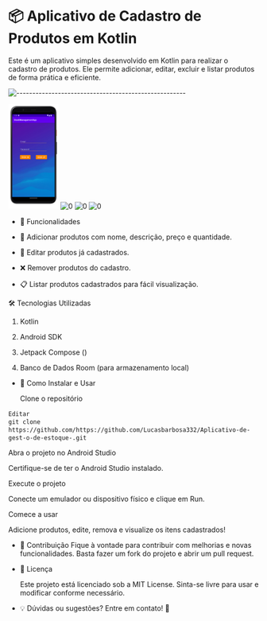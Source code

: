 # 📦 Aplicativo de Cadastro de Produtos em Kotlin

Este é um aplicativo simples desenvolvido em Kotlin para realizar o cadastro de produtos. Ele permite adicionar, editar, excluir e listar produtos de forma prática e eficiente.

![-----------------------------------------------------](https://raw.githubusercontent.com/andreasbm/readme/master/assets/lines/rainbow.png)




<img width=20% src="https://github.com/Lucasbarbosa332/Aplicativo-de-gest-o-de-estoque-/blob/main/images%20pack/215366235-33ee499a-65ee-43ee-9475-17b2a5b15412.png?raw=true" alt="0">  <img width=50% src="" alt="0">  <img width=50% src="" alt="0">  <img width=50% src="" alt="0">

* 🚀 Funcionalidades

* 📌 Adicionar produtos com nome, descrição, preço e quantidade.

* 🔄 Editar produtos já cadastrados.

* ❌ Remover produtos do cadastro.

* 📋 Listar produtos cadastrados para fácil visualização.

🛠️ Tecnologias Utilizadas
  
 1. Kotlin

2. Android SDK

3. Jetpack Compose ()

4. Banco de Dados Room (para armazenamento local)

* 📲 Como Instalar e Usar
  
  Clone o repositório

````
Editar
git clone https://github.com/https://github.com/Lucasbarbosa332/Aplicativo-de-gest-o-de-estoque-.git
````
Abra o projeto no Android Studio

Certifique-se de ter o Android Studio instalado.

Execute o projeto

Conecte um emulador ou dispositivo físico e clique em Run.

Comece a usar

Adicione produtos, edite, remova e visualize os itens cadastrados!

* 📌 Contribuição
Fique à vontade para contribuir com melhorias e novas funcionalidades. Basta fazer um fork do projeto e abrir um pull request.

* 📜 Licença

  Este projeto está licenciado sob a MIT License. Sinta-se livre para usar e modificar conforme necessário.

* 💡 Dúvidas ou sugestões? Entre em contato! 🚀







